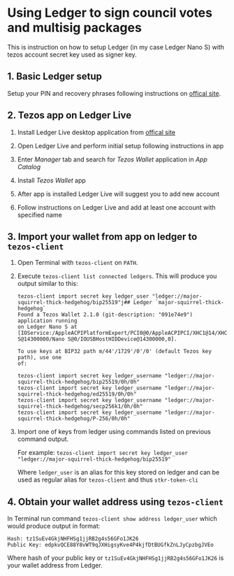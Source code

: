 # Using Ledger to sign council votes and multisig packages

This is instruction on how to setup Ledger (in my case Ledger Nano S) with tezos account secret key used as signer key.

## 1. Basic Ledger setup

Setup your PIN and recovery phrases following instructions on [offical site](https://support.ledger.com/hc/en-us/articles/360000613793-Set-up-as-new-device).

## 2. Tezos app on Ledger Live

1. Install Ledger Live desktop application from [offical site](https://www.ledger.com/ledger-live/download/)

2. Open Ledger Live and perform initial setup following instructions in app

3. Enter _Manager_ tab and search for _Tezos Wallet_ application in _App Catalog_

4. Install _Tezos Wallet_ app

5. After app is installed Ledger Live will suggest you to add new account

6. Follow instructions on Ledger Live and add at least one account with specified name

## 3. Import your wallet from app on ledger to `tezos-client`

1. Open Terminal with `tezos-client` on `PATH`.

2. Execute `tezos-client list connected ledgers`. This will produce you output similar to this:
    ```
    tezos-client import secret key ledger_user "ledger://major-squirrel-thick-hedgehog/bip25519"j## Ledger `major-squirrel-thick-hedgehog`
    Found a Tezos Wallet 2.1.0 (git-description: "091e74e9") application running
    on Ledger Nano S at
    [IOService:/AppleACPIPlatformExpert/PCI0@0/AppleACPIPCI/XHC1@14/XHC1@14000000/HS03@14300000/Nano
    S@14300000/Nano S@0/IOUSBHostHIDDevice@14300000,0].

    To use keys at BIP32 path m/44'/1729'/0'/0' (default Tezos key path), use one
    of:

    tezos-client import secret key ledger_username "ledger://major-squirrel-thick-hedgehog/bip25519/0h/0h"
    tezos-client import secret key ledger_username "ledger://major-squirrel-thick-hedgehog/ed25519/0h/0h"
    tezos-client import secret key ledger_username "ledger://major-squirrel-thick-hedgehog/secp256k1/0h/0h"
    tezos-client import secret key ledger_username "ledger://major-squirrel-thick-hedgehog/P-256/0h/0h"
    ```

3. Import one of keys from ledger using commands listed on previous command output.

   For example: `tezos-client import secret key ledger_user "ledger://major-squirrel-thick-hedgehog/bip25519"`

    Where `ledger_user` is an alias for this key stored on ledger and can be used as regular alias for `tezos-client` and thus  `stkr-token-cli`

## 4. Obtain your wallet address using `tezos-client`
In Terminal run command `tezos-client show address ledger_user` which would produce output in format:
```
Hash: tz1SuEv4GkjNHFHSg1jjRB2g4s56GFo1JK26
Public Key: edpkvQCE88Y8vWT9qJXHigsyKve4P4kjfDtBUGfkZnLJyCpzbgJVEo
```

Where hash of your public key or `tz1SuEv4GkjNHFHSg1jjRB2g4s56GFo1JK26` is your wallet address from Ledger.